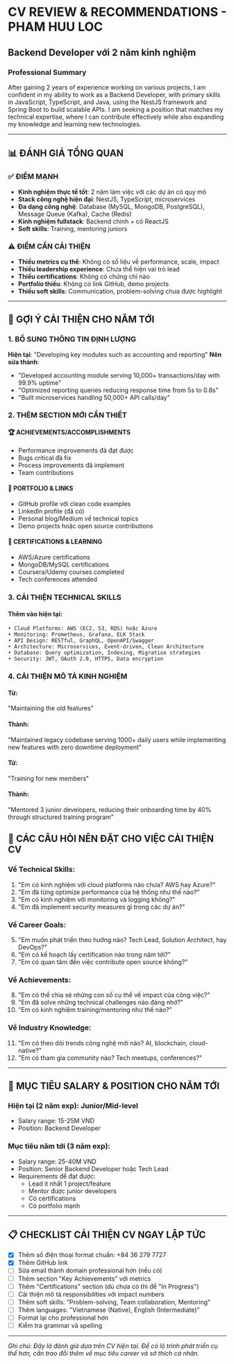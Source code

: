 # CV REVIEW & RECOMMENDATIONS - PHAM HUU LOC

## Backend Developer với 2 năm kinh nghiệm

### Professional Summary

After gaining 2 years of experience working on various projects, I am confident in my ability to work as a Backend Developer, with primary skills in JavaScript, TypeScript, and Java, using the NestJS framework and Spring Boot to build scalable APIs. I am seeking a position that matches my technical expertise, where I can contribute effectively while also expanding my knowledge and learning new technologies.

---

## 📊 ĐÁNH GIÁ TỔNG QUAN

### ✅ ĐIỂM MẠNH

- **Kinh nghiệm thực tế tốt**: 2 năm làm việc với các dự án có quy mô
- **Stack công nghệ hiện đại**: NestJS, TypeScript, microservices
- **Đa dạng công nghệ**: Database (MySQL, MongoDB, PostgreSQL), Message Queue (Kafka), Cache (Redis)
- **Kinh nghiệm fullstack**: Backend chính + có ReactJS
- **Soft skills**: Training, mentoring juniors

### ⚠️ ĐIỂM CẦN CẢI THIỆN

- **Thiếu metrics cụ thể**: Không có số liệu về performance, scale, impact
- **Thiếu leadership experience**: Chưa thể hiện vai trò lead
- **Thiếu certifications**: Không có chứng chỉ nào
- **Portfolio thiếu**: Không có link GitHub, demo projects
- **Thiếu soft skills**: Communication, problem-solving chưa được highlight

---

## 🎯 GỢI Ý CẢI THIỆN CHO NĂM TỚI

### 1. BỔ SUNG THÔNG TIN ĐỊNH LƯỢNG

**Hiện tại**: "Developing key modules such as accounting and reporting"
**Nên sửa thành**:

- "Developed accounting module serving 10,000+ transactions/day with 99.9% uptime"
- "Optimized reporting queries reducing response time from 5s to 0.8s"
- "Built microservices handling 50,000+ API calls/day"

### 2. THÊM SECTION MỚI CẦN THIẾT

#### 🏆 ACHIEVEMENTS/ACCOMPLISHMENTS

- Performance improvements đã đạt được
- Bugs critical đã fix
- Process improvements đã implement
- Team contributions

#### 🔗 PORTFOLIO & LINKS

- GitHub profile với clean code examples
- LinkedIn profile (đã có)
- Personal blog/Medium về technical topics
- Demo projects hoặc open source contributions

#### 📜 CERTIFICATIONS & LEARNING

- AWS/Azure certifications
- MongoDB/MySQL certifications
- Coursera/Udemy courses completed
- Tech conferences attended

### 3. CẢI THIỆN TECHNICAL SKILLS

#### Thêm vào hiện tại:

```
• Cloud Platforms: AWS (EC2, S3, RDS) hoặc Azure
• Monitoring: Prometheus, Grafana, ELK Stack
• API Design: RESTful, GraphQL, OpenAPI/Swagger
• Architecture: Microservices, Event-driven, Clean Architecture
• Database: Query optimization, Indexing, Migration strategies
• Security: JWT, OAuth 2.0, HTTPS, Data encryption
```

### 4. CẢI THIỆN MÔ TẢ KINH NGHIỆM

#### Từ:

"Maintaining the old features"

#### Thành:

"Maintained legacy codebase serving 1000+ daily users while implementing new features with zero downtime deployment"

#### Từ:

"Training for new members"

#### Thành:

"Mentored 3 junior developers, reducing their onboarding time by 40% through structured training program"

## 📝 CÁC CÂU HỎI NÊN ĐẶT CHO VIỆC CẢI THIỆN CV

### Về Technical Skills:

1. "Em có kinh nghiệm với cloud platforms nào chưa? AWS hay Azure?"
2. "Em đã từng optimize performance của hệ thống như thế nào?"
3. "Em có kinh nghiệm với monitoring và logging không?"
4. "Em đã implement security measures gì trong các dự án?"

### Về Career Goals:

5. "Em muốn phát triển theo hướng nào? Tech Lead, Solution Architect, hay DevOps?"
6. "Em có kế hoạch lấy certification nào trong năm tới?"
7. "Em có quan tâm đến việc contribute open source không?"

### Về Achievements:

8. "Em có thể chia sẻ những con số cụ thể về impact của công việc?"
9. "Em đã solve những technical challenges nào đáng nhớ?"
10. "Em có kinh nghiệm training/mentoring như thế nào?"

### Về Industry Knowledge:

11. "Em có theo dõi trends công nghệ mới nào? AI, blockchain, cloud-native?"
12. "Em có tham gia community nào? Tech meetups, conferences?"

---

## 🎯 MỤC TIÊU SALARY & POSITION CHO NĂM TỚI

### Hiện tại (2 năm exp): Junior/Mid-level

- Salary range: 15-25M VND
- Position: Backend Developer

### Mục tiêu năm tới (3 năm exp):

- Salary range: 25-40M VND
- Position: Senior Backend Developer hoặc Tech Lead
- Requirements để đạt được:
  - Lead ít nhất 1 project/feature
  - Mentor được junior developers
  - Có certifications
  - Có portfolio mạnh

---

## 📋 CHECKLIST CẢI THIỆN CV NGAY LẬP TỨC

- [x] Thêm số điện thoại format chuẩn: +84 36 279 7727
- [x] Thêm GitHub link
- [ ] Sửa email thành domain professional hơn (nếu có)
- [ ] Thêm section "Key Achievements" với metrics
- [ ] Thêm "Certifications" section (dù chưa có thì để "In Progress")
- [ ] Cải thiện mô tả responsibilities với impact numbers
- [ ] Thêm soft skills: "Problem-solving, Team collaboration, Mentoring"
- [ ] Thêm languages: "Vietnamese (Native), English (Intermediate)"
- [ ] Format lại cho professional hơn
- [ ] Kiểm tra grammar và spelling

---

_Ghi chú: Đây là đánh giá dựa trên CV hiện tại. Để có lộ trình phát triển cụ thể hơn, cần trao đổi thêm về mục tiêu career và sở thích cá nhân._
